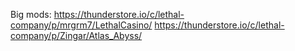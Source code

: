 Big mods:
https://thunderstore.io/c/lethal-company/p/mrgrm7/LethalCasino/
https://thunderstore.io/c/lethal-company/p/Zingar/Atlas_Abyss/
